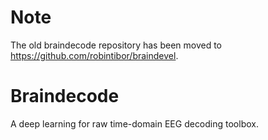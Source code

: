 # Note
The old braindecode repository has been moved to https://github.com/robintibor/braindevel. 

# Braindecode
A deep learning for raw time-domain EEG decoding toolbox.
